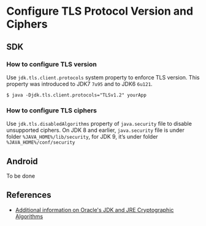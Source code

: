 # Configure TLS Protocol Version and Ciphers

## SDK
### How to configure TLS version
Use `jdk.tls.client.protocols` system property to enforce TLS version. This property was introduced to JDK7 `7u95` and to JDK6 `6u121`.
```
$ java -Djdk.tls.client.protocols="TLSv1.2" yourApp
```

### How to configure TLS ciphers
Use `jdk.tls.disabledAlgorithms` property of `java.security` file to disable unsupported ciphers.
On JDK 8 and earlier, `java.security` file is under folder `%JAVA_HOME%/lib/security`, for JDK 9, it’s  under folder `%JAVA_HOME%/conf/security`

## Android
To be done

## References
* [Additional information on Oracle's JDK and JRE Cryptographic Algorithms](https://www.java.com/en/configure_crypto.html)